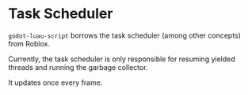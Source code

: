 # Task Scheduler

`godot-luau-script` borrows the task scheduler (among other concepts) from
Roblox.

Currently, the task scheduler is only responsible for resuming yielded threads
and running the garbage collector.

It updates once every frame.
